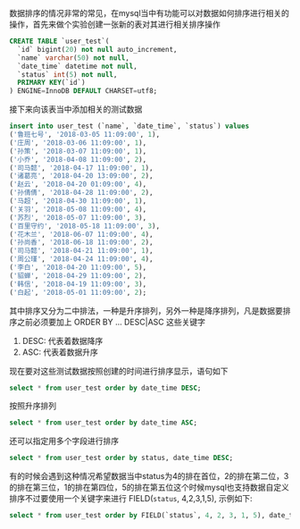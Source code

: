 
数据排序的情况非常的常见，在mysql当中有功能可以对数据如何排序进行相关的操作，首先来做个实验创建一张新的表对其进行相关排序操作

```sql
CREATE TABLE `user_test`(
  `id` bigint(20) not null auto_increment,
  `name` varchar(50) not null,
  `date_time` datetime not null,
  `status` int(5) not null,
  PRIMARY KEY(`id`)
) ENGINE=InnoDB DEFAULT CHARSET=utf8;
```

接下来向该表当中添加相关的测试数据

```sql
insert into user_test (`name`, `date_time`, `status`) values 
('鲁班七号', '2018-03-05 11:09:00', 1),
('庄周', '2018-03-06 11:09:00', 1),
('孙策', '2018-03-07 11:09:00', 1), 
('小乔', '2018-04-08 11:09:00', 2),
('司马懿', '2018-04-17 11:09:00', 1),
('诸葛亮', '2018-04-20 13:09:00', 2),
('赵云', '2018-04-20 01:09:00', 4),
('孙倩倩', '2018-04-28 11:09:00', 2),
('马超', '2018-04-30 11:09:00', 1),
('关羽', '2018-05-08 11:09:00', 4),
('苏烈', '2018-05-07 11:09:00', 3),
('百里守约', '2018-05-18 11:09:00', 3),
('花木兰', '2018-06-07 11:09:00', 4),
('孙尚香', '2018-06-18 11:09:00', 2),
('司马懿', '2018-04-21 11:09:00', 1),
('周公瑾', '2018-04-24 11:09:00', 4),
('李白', '2018-04-20 11:09:00', 5),
('貂蝉', '2018-04-29 11:09:00', 2),
('韩信', '2018-04-19 11:09:00', 3),
('白起', '2018-05-01 11:09:00', 2);
```

其中排序又分为二中排法，一种是升序排列，另外一种是降序排列，凡是数据要排序之前必须要加上 ORDER BY ... DESC|ASC 这些关键字

1) DESC: 代表着数据降序
2) ASC: 代表着数据升序


现在要对这些测试数据按照创建的时间进行排序显示，语句如下

```sql
select * from user_test order by date_time DESC;
```

按照升序排列

```sql
select * from user_test order by date_time ASC;
```

还可以指定用多个字段进行排序

```sql
select * from user_test order by status, date_time DESC;
```

有的时候会遇到这种情况希望数据当中status为4的排在首位，2的排在第二位，3的排在第三位，1的排在第四位，5的排在第五位这个时候mysql也支持数据自定义排序不过要使用一个关键字来进行 FIELD(`status`, 4,2,3,1,5), 示例如下:

```sql
select * from user_test order by FIELD(`status`, 4, 2, 3, 1, 5), date_time DESC;
```
